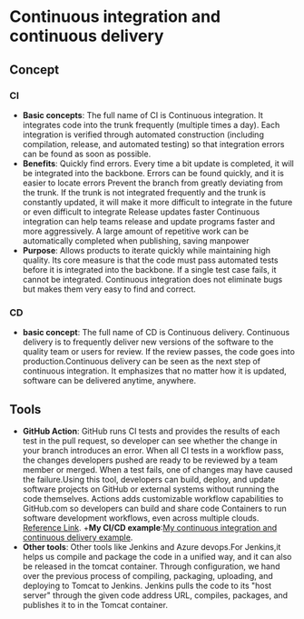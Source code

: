 # Continuous integration and continuous delivery
## Concept
### CI
+ **Basic concepts**:
The full name of CI is Continuous integration. It integrates code into the trunk frequently (multiple times a day).
Each integration is verified through automated construction (including compilation, release, and automated testing) so that integration errors can be found as soon as possible.
+ **Benefits**:
Quickly find errors. Every time a bit update is completed, it will be integrated into the backbone. Errors can be found quickly, and it is easier to locate errors
Prevent the branch from greatly deviating from the trunk. If the trunk is not integrated frequently and the trunk is constantly updated, it will make it more difficult to integrate in the future or even difficult to integrate
Release updates faster Continuous integration can help teams release and update programs faster and more aggressively. A large amount of repetitive work can be automatically completed when publishing, saving manpower
+ **Purpose**:
Allows products to iterate quickly while maintaining high quality. Its core measure is that the code must pass automated tests before it is integrated into the backbone. If a single test case fails, it cannot be integrated. Continuous integration does not eliminate bugs but makes them very easy to find and correct.
### CD
+ **basic concept**:
The full name of CD is Continuous delivery. Continuous delivery is to frequently deliver new versions of the software to the quality team or users for review. If the review passes, the code goes into production.Continuous delivery can be seen as the next step of continuous integration. It emphasizes that no matter how it is updated, software can be delivered anytime, anywhere.

## Tools
+ **GitHub Action**:
GitHub runs  CI tests and provides the results of each test in the pull request, so developer can see whether the change in your branch introduces an error. When all CI tests in a workflow pass, the changes developers pushed are ready to be reviewed by a team member or merged. When a test fails, one of changes may have caused the failure.Using this tool, developers can build, deploy, and update software projects on GitHub or external systems without running the code themselves. Actions adds customizable workflow capabilities to GitHub.com so developers can build and share code Containers to run software development workflows, even across multiple clouds.
[Reference Link](https://docs.github.com/en/actions/automating-builds-and-tests/about-continuous-integration).
+**My CI/CD example**:[My continuous integration and continuous delivery example](https://github.com/daisyqin123/continuous-integration-and-continuous-delivery-).
+ **Other tools**:
Other tools like Jenkins and Azure devops.For Jenkins,it helps us compile and package the code in a unified way, and it can also be released in the tomcat container.
Through configuration, we hand over the previous process of compiling, packaging, uploading, and deploying to Tomcat to Jenkins. Jenkins pulls the code to its "host server" through the given code address URL, compiles, packages, and publishes it to in the Tomcat container.
